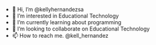 - 👋 Hi, I’m @kellyhernandezsa
- 👀 I’m interested in Educational Technology
- 🌱 I’m currently learning about programming
- 💞️ I’m looking to collaborate on Educational Technology
- 📫 How to reach me. @kell_hernandez

<!---
kellyhernandezsa/kellyhernandezsa is a ✨ special ✨ repository because its `README.md` (this file) appears on your GitHub profile.
You can click the Preview link to take a look at your changes.
--->

